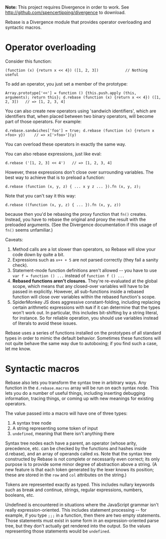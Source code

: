 **Note:** This project requires Divergence in order to work.
See http://github.com/spencertipping/divergence to download.

Rebase is a Divergence module that provides operator overloading and syntactic macros.

# Operator overloading

Consider this function:

`(function (x) {return x << 4}) ([1, 2, 3])            // Nothing useful`

To add an operator, you just set a member of the prototype:

`Array.prototype['<<'] = function () {this.push.apply (this, arguments); return this};
 d.rebase (function (x) {return x << 4}) ([1, 2, 3])   // => [1, 2, 3, 4]`

You can also create new operators using 'sandwich identifiers', which are identifiers that, when placed between two binary operators, will become part of those operators. For example:

`d.rebase.sandwiches['foo'] = true;
 d.rebase (function (x) {return x >foo> y})    // => x['>foo>'](y)`

You can overload these operators in exactly the same way.

You can also rebase expressions, just like eval:

`d.rebase ('[1, 2, 3] << 4')   // => [1, 2, 3, 4]`

However, these expressions don't close over surrounding variables. The best way to achieve that is to preload a function:

`d.rebase (function (x, y, z) { ... x y z ... }).fn (x, y, z);`

Note that you can't say it this way:

`d.rebase ((function (x, y, z) { ... }).fn (x, y, z))`

because then you'd be rebasing the proxy function that `fn()` creates. Instead, you have to rebase the original and proxy the result with the preloaded arguments. (See the Divergence documentation if this usage of `fn()` seems unfamiliar.)

Caveats:

1. Method calls are a lot slower than operators, so Rebase will slow your code down by quite a bit.
2. Expressions such as `x++ + 5` are not parsed correctly (they fail a sanity check).
3. Statement-mode function definitions aren't allowed -- you have to use `var f = function () ...` instead of `function f () ...`
4. **Rebased functions aren't closures.** They're re-evaluated at the global scope, which means that any closed-over variables will have to be passed in explicitly. However, all sub-functions inside a rebased function will close over variables within the rebased function's scope.
5. SpiderMonkey JS does aggressive constant-folding, including replacing certain arithmetic expressions with `NaN` if it can determine that the types won't work out. In particular, this includes bit-shifting by a string literal, for instance. So for reliable operation, you should use variables instead of literals to avoid these issues.

Rebase uses a series of functions installed on the prototypes of all standard types in order to mimic the default behavior. Sometimes these functions will not quite behave the same way due to autoboxing; if you find such a case, let me know.

# Syntactic macros

Rebase also lets you transform the syntax tree in arbitrary ways. Any function in the `d.rebase.macros` array will be run on each syntax node. This lets you do a number of useful things, including inserting debugging information, tracing things, or coming up with new meanings for existing operators.

The value passed into a macro will have one of three types:

1. A syntax tree node
2. A string representing some token of input
3. `undefined`, meaning that there isn't anything there

Syntax tree nodes each have a parent, an operator (whose arity, precedence, etc. can be checked by the functions and hashes inside d.rebase), and an array of operands called xs. Note that the syntax tree constructed by Rebase is not complete or necessarily even correct; its only purpose is to provide some minor degree of abstraction above a string. (A new feature is that each token generated by the lexer knows its position; these are stored in the `row` and `col` attributes on the string.)

Tokens are represented exactly as typed. This includes nullary keywords such as break and continue, strings, regular expressions, numbers, booleans, etc.

Undefined is encountered in situations where the JavaScript grammar isn't really expression-oriented. This includes statement processing -- for example, if you type `;;;` in a function, then there are two empty statements. Those statements must exist in some form in an expression-oriented parse tree, but they don't actually get rendered into the output. So the values representing those statements would be `undefined`.
